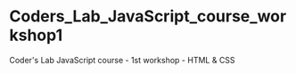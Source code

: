 # Coders_Lab_JavaScript_course_workshop1
Coder's Lab JavaScript course - 1st workshop - HTML &amp; CSS
